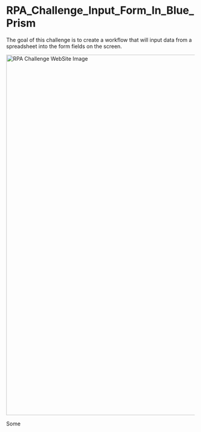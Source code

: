 # RPA_Challenge_Input_Form_In_Blue_Prism

The goal of this challenge is to create a workflow that will input data from a spreadsheet into the form fields on the screen.

<img width="960" alt="RPA Challenge WebSite Image" src="https://github.com/Deepakkhotiyan/RPA_Challenge_Input_Form_In_Blue_Prism/assets/87259147/74e8efcf-632b-4153-a831-c5d1ce053f4a">

Some 
